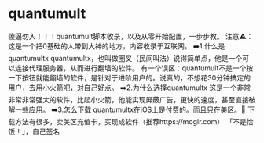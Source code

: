 # quantumult
傻逼勿入！！！quantumult脚本收录，以及从零开始配置，一步步教。
注意⚠️：这是一个把0基础的人带到大神的地方，内容收录于互联网。
➡️1.什么是quantumultx quantumultx，也叫做圈叉（民间叫法）说得简单点，他是一个可以连接代理服务器，从而进行翻墙的软件。 有一个误区：quantumult不是一个按一下按钮就能翻墙的软件，是针对于进阶用户的。说真的，不想花30分钟搞定的用户，去用小火箭吧，对自己好点。 ➡️2.为什么选择quantumultx 这是一个非常非常非常强大的软件，比起小火箭，他能实现屏蔽广告，更快的速度，甚至直接破解一些应用。 ➡️3.怎么下载 quantumultx在iOS上是付费的。而且只在美区。🥲 下载方法有很多，卖美区充值卡，买现成软件（推荐https://moglr.com） 「不是恰饭！」，自己签名
